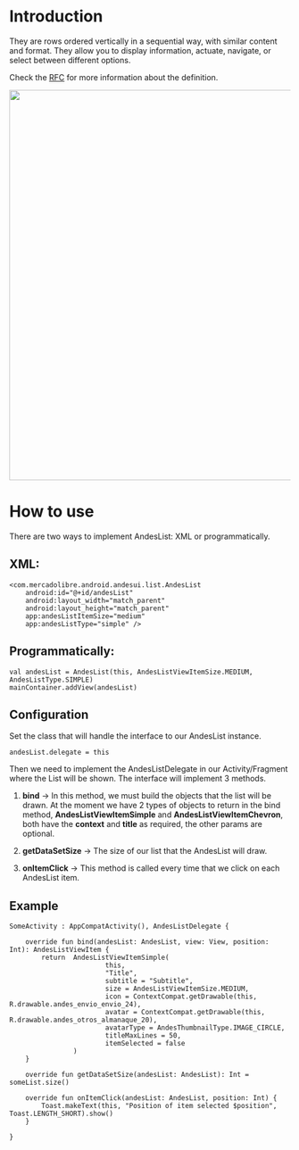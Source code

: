 
# Introduction

They are rows ordered vertically in a sequential way, with similar content and format. They allow you to display information, actuate, navigate, or select between different options. 

Check the [RFC](https://docs.google.com/document/d/1lsJ_Oz-XplkwAMbINjTSdz8imvVDUqIbElZZNKsUo5Q/edit#) for more information about the definition.

<img src="https://user-images.githubusercontent.com/16910904/101906186-55c4e680-3b97-11eb-9899-7f842b3a1cc3.gif" height="700"/>

# How to use

There are two ways to implement AndesList: XML or programmatically.

## XML:
```
<com.mercadolibre.android.andesui.list.AndesList
    android:id="@+id/andesList"
    android:layout_width="match_parent"
    android:layout_height="match_parent"
    app:andesListItemSize="medium"
    app:andesListType="simple" />
```
## Programmatically:

```
val andesList = AndesList(this, AndesListViewItemSize.MEDIUM, AndesListType.SIMPLE)
mainContainer.addView(andesList)
```

## Configuration
Set the class that will handle the interface to our AndesList instance.

```
andesList.delegate = this
```

Then we need to implement the AndesListDelegate in our Activity/Fragment where the List will be shown.
The interface will implement 3 methods.
1. **bind** -> In this method, we must build the objects that the list will be drawn.
At the moment we have 2 types of objects to return in the bind method, **AndesListViewItemSimple** and **AndesListViewItemChevron**, both have the **context** and **title** as required, the other params are optional.

2. ****getDataSetSize**** -> The size of our list that the AndesList will draw.
3. **onItemClick** -> This method is called every time that we click on each AndesList item.

## Example
```
SomeActivity : AppCompatActivity(), AndesListDelegate {

    override fun bind(andesList: AndesList, view: View, position: Int): AndesListViewItem {
        return  AndesListViewItemSimple(
                        this,
                        "Title",
                        subtitle = "Subtitle",
                        size = AndesListViewItemSize.MEDIUM,
                        icon = ContextCompat.getDrawable(this, R.drawable.andes_envio_envio_24),
                        avatar = ContextCompat.getDrawable(this, R.drawable.andes_otros_almanaque_20),
                        avatarType = AndesThumbnailType.IMAGE_CIRCLE,
                        titleMaxLines = 50,
                        itemSelected = false
                )
    }

    override fun getDataSetSize(andesList: AndesList): Int = someList.size()

    override fun onItemClick(andesList: AndesList, position: Int) {
        Toast.makeText(this, "Position of item selected $position", Toast.LENGTH_SHORT).show()
    }

}
```